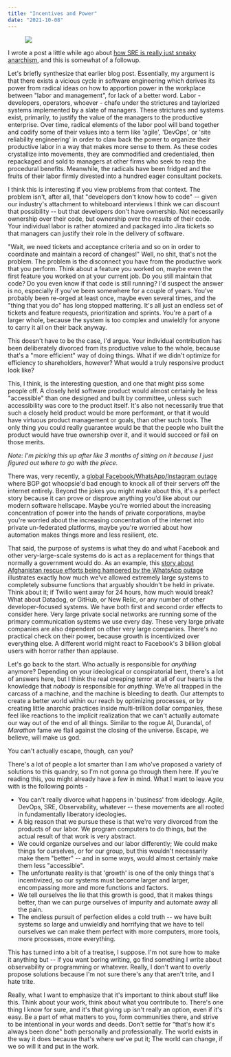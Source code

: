 ```yaml
---
title: "Incentives and Power"
date: "2021-10-08"
---
```


<figure>

![](https://substackcdn.com/image/fetch/w_1456,c_limit,f_auto,q_auto:good,fl_progressive:steep/https%3A%2F%2Fsubstack-post-media.s3.amazonaws.com%2Fpublic%2Fimages%2F1797b933-ec6d-48bd-9109-12fc4c02a597_512x512)



</figure>

I wrote a post a little while ago about [how SRE is really just sneaky anarchism](/the-commodification-of-devops), and this is somewhat of a followup.

Let's briefly synthesize that earlier blog post. Essentially, my argument is that there exists a vicious cycle in software engineering which derives its power from radical ideas on how to apportion power in the workplace between "labor and management", for lack of a better word. Labor - developers, operators, whoever - chafe under the strictures and taylorized systems implemented by a slate of managers. These strictures and systems exist, primarily, to justify the value of the managers to the productive enterprise. Over time, radical elements of the labor pool will band together and codify some of their values into a term like 'agile', 'DevOps', or 'site reliability engineering' in order to claw back the power to organize their productive labor in a way that makes more sense to them. As these codes crystallize into movements, they are commodified and credentialed, then repackaged and sold to managers at other firms who seek to reap the procedural benefits. Meanwhile, the radicals have been fridged and the fruits of their labor firmly divested into a hundred eager consultant pockets.

I think this is interesting if you view problems from that context. The problem isn't, after all, that "developers don't know how to code" -- given our industry's attachment to whiteboard interviews I think we can discount that possibility -- but that developers don't have ownership. Not necessarily ownership over their code, but ownership over the _results_ of their code. Your individual labor is rather atomized and packaged into Jira tickets so that managers can justify their role in the delivery of software.

"Wait, we need tickets and acceptance criteria and so on in order to coordinate and maintain a record of changes!" Well, no shit, that's not the problem. The problem is the disconnect you have from the productive work that you perform. Think about a feature you worked on, maybe even the first feature you worked on at your current job. Do you still maintain that code? Do you even know if that code is still running? I'd suspect the answer is no, especially if you've been somewhere for a couple of years. You've probably been re-orged at least once, maybe even several times, and the "thing that you do" has long stopped mattering. It's all just an endless set of tickets and feature requests, prioritization and sprints. You're a part of a larger whole, because the system is too complex and unwieldly for anyone to carry it all on their back anyway.

This doesn't have to be the case, I'd argue. Your individual contribution has been deliberately divorced from its productive value to the whole, because that's a "more efficient" way of doing things. What if we didn't optimize for efficiency to shareholders, however? What would a truly responsive product look like?

<!--more-->

This, I think, is the interesting question, and one that might piss some people off. A closely held software product would almost certainly be less "accessible" than one designed and built by committee, unless such accessibility was core to the product itself. It's also not necessarily true that such a closely held product would be more performant, or that it would have virtuous product management or goals, than other such tools. The only thing you could really guarantee would be that the people who built the product would have true ownership over it, and it would succeed or fail on those merits.

_Note: I'm picking this up after like 3 months of sitting on it because I just figured out where to go with the piece._

There was, very recently, a [global Facebook/WhatsApp/Instagram outage](https://engineering.fb.com/2021/10/05/networking-traffic/outage-details/) where BGP got whoopsie'd bad enough to knock all of their servers off the internet entirely. Beyond the jokes you might make about this, it's a perfect story because it can prove or disprove anything you'd like about our modern software hellscape. Maybe you're worried about the increasing concentration of power into the hands of private corporations, maybe you're worried about the increasing concentration of the internet into private un-federated platforms, maybe you're worried about how automation makes things more and less resilient, etc.

That said, the purpose of systems is what they do and what Facebook and other very-large-scale systems do is act as a replacement for things that normally a government would do. As an example, this [story about Afghanistan rescue efforts being hampered by the WhatsApp outage](https://www.militarytimes.com/flashpoints/2021/10/04/whatsapp-outage-a-nightmare-for-group-working-to-rescue-afghans-american-citizens/) illustrates exactly how much we've allowed extremely large systems to completely subsume functions that arguably shouldn't be held in private. Think about it; if Twilio went away for 24 hours, how much would break? What about Datadog, or GitHub, or New Relic, or any number of other developer-focused systems. We have both first and second order effects to consider here. Very large private social networks are running some of the primary communication systems we use every day. These very large private companies are also dependent on other very large companies. There's no practical check on their power, because growth is incentivized over everything else. A different world might react to Facebook's 3 billion global users with horror rather than applause.

Let's go back to the start. Who actually is responsible for _anything_ anymore? Depending on your ideological or conspiratorial bent, there's a lot of answers here, but I think the real creeping terror at all of our hearts is the knowledge that _nobody_ is responsible for _anything_. We're all trapped in the carcass of a machine, and the machine is bleeding to death. Our attempts to create a better world within our reach by optimizing processes, or by creating little anarchic practices inside multi-trillion dollar companies, these feel like reactions to the implicit realization that we can't actually automate our way out of the end of all things. Similar to the rogue AI, Durandal, of _Marathon_ fame we flail against the closing of the universe. Escape, we believe, will make us god.

You can't actually escape, though, can you?

There's a lot of people a lot smarter than I am who've proposed a variety of solutions to this quandry, so I'm not gonna go through them here. If you're reading this, you might already have a few in mind. What I want to leave you with is the following points -

- You can't really divorce what happens in 'business' from ideology. Agile, DevOps, SRE, Observability, whatever -- these movements are all rooted in fundamentally liberatory ideologies.
- A big reason that we pursue these is that we're very divorced from the products of our labor. We program computers to do things, but the actual result of that work is very abstract.
- We could organize ourselves and our labor differently; We could make things for ourselves, or for our group, but this wouldn't necessarily make them "better" -- and in some ways, would almost certainly make them less "accessible".
- The unfortunate reality is that 'growth' is one of the only things that's incentivized, so our systems must become larger and larger, encompassing more and more functions and factors.
- We tell ourselves the lie that this growth is good, that it makes things better, than we can purge ourselves of impurity and automate away all the pain.
- The endless pursuit of perfection elides a cold truth -- we have built systems so large and unwieldly and horrifying that we have to tell ourselves we can make them perfect with more computers, more tools, more processes, more everything.

This has turned into a bit of a treatise, I suppose. I'm not sure how to make it anything but -- if you want boring writing, go find something I write about observability or programming or whatever. Really, I don't want to overly propose solutions because I'm not sure there's any that aren't trite, and I hate trite.

Really, what I want to emphasize that it's important to think about stuff like this. Think about your work, think about what you contribute to. There's one thing I know for sure, and it's that giving up isn't really an option, even if it's easy. Be a part of what matters to you, form communities there, and strive to be intentional in your words and deeds. Don't settle for "that's how it's always been done" both personally and professionally. The world exists in the way it does because that's where we've put it; The world can change, if we so will it and put in the work.
